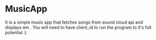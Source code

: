 # MusicApp
It is a simple music app that fetches songs from sound cloud api and displays em . You will need to have client_id to run the program to it's full potential :)
